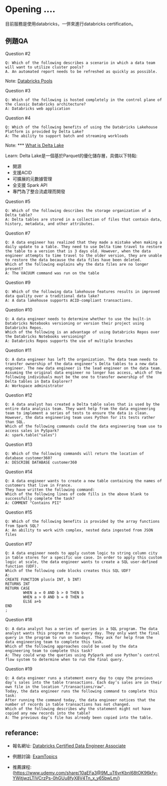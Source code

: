 # Opening ....
目前服務是使用databricks，一併來進行databricks certification。

## 例題QA
Question #2
```
Q: Which of the following describes a scenario in which a data team will want to utilize cluster pools?
A. An automated report needs to be refreshed as quickly as possible.
```
Note: [Databricks Pools](
https://www.databricks.com/blog/2019/11/11/databricks-pools-speed-up-data-pipelines.html)


Question #3
```
Q: Which of the following is hosted completely in the control plane of the classic Databricks architecture?
A: Databricks web application
```

Question #4
```
Q: Which of the following benefits of using the Databricks Lakehouse Platform is provided by Delta Lake?
A: The ability to support batch and streaming workloads 
```
Note: *** [What is Delta Lake](https://learn.microsoft.com/en-us/azure/databricks/delta/)

Learn:
Delta Lake是一個基於Parquet的優化儲存層，具備以下特點:
- 開源
- 支援ACID
- 可擴展的元數據管理
- 全支援 Spark API
- 專門為了整合流處理而開發

Question #5
```
Q: Which of the following describes the storage organization of a Delta table?
A: Delta tables are stored in a collection of files that contain data, history, metadata, and other attributes.
```

Question #7
```
Q: A data engineer has realized that they made a mistake when making a daily update to a table. They need to use Delta time travel to restore the table to a version that is 3 days old. However, when the data engineer attempts to time travel to the older version, they are unable to restore the data because the data files have been deleted.
Which of the following explains why the data files are no longer present?
A: The VACUUM command was run on the table
```

Question #9
```
Q: Which of the following data lakehouse features results in improved data quality over a traditional data lake?
A: A data lakehouse supports ACID-compliant transactions.
```

Question #10
```
Q: A data engineer needs to determine whether to use the built-in Databricks Notebooks versioning or version their project using Databricks Repos.
Which of the following is an advantage of using Databricks Repos over the Databricks Notebooks versioning?
A: Databricks Repos supports the use of multiple branches
```

Question #11
```
Q: A data engineer has left the organization. The data team needs to transfer ownership of the data engineer’s Delta tables to a new data engineer. The new data engineer is the lead engineer on the data team.
Assuming the original data engineer no longer has access, which of the following individuals must be the one to transfer ownership of the Delta tables in Data Explorer?
A: Workspace administrator
```

Question #12
```
Q: A data analyst has created a Delta table sales that is used by the entire data analysis team. They want help from the data engineering team to implement a series of tests to ensure the data is clean. However, the data engineering team uses Python for its tests rather than SQL.
Which of the following commands could the data engineering team use to access sales in PySpark?
A: spark.table("sales")
```

Question #13
```
Q: Which of the following commands will return the location of database customer360?
A: DESCRIBE DATABASE customer360
```

Question #14
```
Q: A data engineer wants to create a new table containing the names of customers that live in France.
They have written the following command:
Which of the following lines of code fills in the above blank to successfully complete the task?
A: COMMENT "Contains PII"
```

Question #15
```
Q: Which of the following benefits is provided by the array functions from Spark SQL?
A: An ability to work with complex, nested data ingested from JSON files
```

Question #17
```
Q: A data engineer needs to apply custom logic to string column city in table stores for a specific use case. In order to apply this custom logic at scale, the data engineer wants to create a SQL user-defined function (UDF).
Which of the following code blocks creates this SQL UDF?
A: 
CREATE FUNCTION plus(a INT, b INT)
RETURNS INT
RETURN CASE
        WHEN a = 0 AND b > 0 THEN b
        WHEN a > 0 AND b = 0 THEN a
        ELSE a+b
END
;     
```

Question #18
```
Q: A data analyst has a series of queries in a SQL program. The data analyst wants this program to run every day. They only want the final query in the program to run on Sundays. They ask for help from the data engineering team to complete this task.
Which of the following approaches could be used by the data engineering team to complete this task?
A: They could wrap the queries using PySpark and use Python’s control flow system to determine when to run the final query.
```

Question #19
```
Q: A data engineer runs a statement every day to copy the previous day’s sales into the table transactions. Each day’s sales are in their own file in the location "/transactions/raw".
Today, the data engineer runs the following command to complete this task:
After running the command today, the data engineer notices that the number of records in table transactions has not changed.
Which of the following describes why the statement might not have copied any new records into the table?
A: The previous day’s file has already been copied into the table.
```


## referance:
- 報名網址: [Databricks Certified Data Engineer Associate](https://www.databricks.com/learn/certification/data-engineer-associate)

- 例題討論: [ExamTopics](https://www.examtopics.com/exams/databricks/certified-data-engineer-associate/)

- 推薦課程: (https://www.udemy.com/share/10aEFa3@9M_uT6vrKbnl68tOK96kfy-YWitjwzLTlVCrzPs-0hGUu8fyX8V4Tn_x_y65bwLm/)
